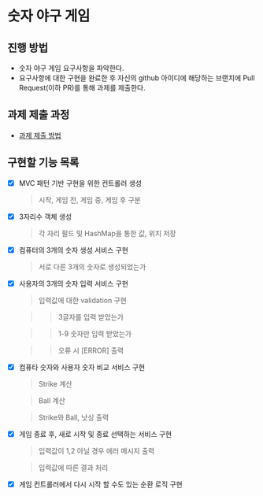 # 숫자 야구 게임
## 진행 방법
* 숫자 야구 게임 요구사항을 파악한다.
* 요구사항에 대한 구현을 완료한 후 자신의 github 아이디에 해당하는 브랜치에 Pull Request(이하 PR)를 통해 과제를 제출한다.

## 과제 제출 과정
* [과제 제출 방법](https://github.com/next-step/nextstep-docs/tree/master/precourse)


## 구현할 기능 목록

- [X] MVC 패턴 기반 구현을 위한 컨트롤러 생성
  
  > 시작, 게임 전, 게임 중, 게임 후 구분
- [X] 3자리수 객체 생성
  
  > 각 자리 필드 및 HashMap을 통한 값, 위치 저장
- [X] 컴퓨터의 3개의 숫자 생성 서비스 구현
  
  > 서로 다른 3개의 숫자로 생성되었는가
- [X] 사용자의 3개의 숫자 입력 서비스 구현
  
  > 입력값에 대한 validation 구현
  
  >>3글자를 입력 받았는가

  >>1-9 숫자만 입력 받았는가
  
  >> 오류 시 [ERROR] 출력
- [X] 컴퓨타 숫자와 사용자 숫자 비교 서비스 구현
  
  > Strike 계산

  > Ball 계산

  > Strike와 Ball, 낫싱 출력
- [X] 게임 종료 후, 새로 시작 및 종료 선택하는 서비스 구현
  
  > 입력값이 1,2 아닐 경우 에러 메시지 출력

  > 입력값에 따른 결과 처리
- [X] 게임 컨트롤러에서 다시 시작 할 수도 있는 순환 로직 구현
